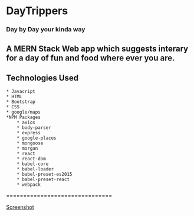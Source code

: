# DayTrippers
### Day by Day your kinda way


## A MERN Stack Web app which suggests interary for a day of fun and food where ever you are. 



## Technologies Used
	* Javacript
	* HTML
	* Bootstrap
	* CSS
	* google/maps
	*NPM Packages
	    * axios
	    * body-parser
	    * express
	    * google-places
	    * mongoose
	    * morgan
	    * react
	    * react-dom
	    * babel-core
	    * babel-loader
	    * babel-preset-es2015
	    * babel-preset-react
	    * webpack

===============================

[Screenshot](/public/assets/DaytripperScreenshot.png)
